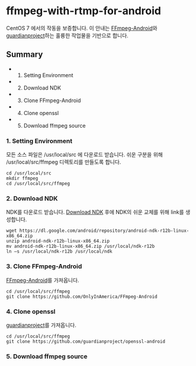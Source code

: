 # ffmpeg-with-rtmp-for-android

CentOS 7 에서의 작동을 보증합니다.
이 안내는 [FFmpeg-Android](https://github.com/OnlyInAmerica/FFmpeg-Android)와 [guardianproject](https://github.com/guardianproject/openssl-android)하는 훌륭한 작업물을 기반으로 합니다.

## Summary
+ 1. Setting Environment
+ 2. Download NDK
+ 3. Clone FFmpeg-Android
+ 4. Clone openssl
+ 5. Download ffmpeg source

### 1. Setting Environment
모든 소스 파일은 /usr/local/src 에 다운로드 받습니다.
쉬운 구분을 위해 /usr/local/src/ffmpeg 디렉토리를 만들도록 합니다.
<pre><code>cd /usr/local/src
mkdir ffmpeg
cd /usr/local/src/ffmpeg
</code></pre>

### 2. Download NDK
NDK를 다운로드 받습니다. [Download NDK](https://developer.android.com/ndk/downloads/index.html)
후에 NDK의 쉬운 교체를 위해 link를 생성합니다.
<pre><code>wget https://dl.google.com/android/repository/android-ndk-r12b-linux-x86_64.zip
unzip android-ndk-r12b-linux-x86_64.zip
mv android-ndk-r12b-linux-x86_64.zip /usr/local/ndk-r12b
ln –s /usr/local/ndk-r12b /usr/local/ndk 
</code></pre>

### 3. Clone FFmpeg-Android
[FFmpeg-Android](https://github.com/OnlyInAmerica/FFmpeg-Android)를 가져옵니다.
<pre><code>cd /usr/local/src/ffmpeg
git clone https://github.com/OnlyInAmerica/FFmpeg-Android
</code></pre>

### 4. Clone openssl
[guardianproject](https://github.com/guardianproject/openssl-android)를 가져옵니다.
<pre><code>cd /usr/local/src/ffmpeg
git clone https://github.com/guardianproject/openssl-android
</code></pre>

### 5. Download ffmpeg source

<pre><code></code></pre>
<pre><code></code></pre>
<pre><code></code></pre>
